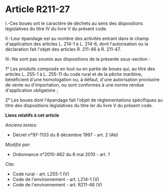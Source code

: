 # Article R211-27

I.-Ces boues ont le caractère de déchets au sens des dispositions législatives du titre IV du livre V du présent code. 

II.-Leur épandage est au nombre des activités entrant dans le champ d'application des articles L. 214-1 à L. 214-6, dont
l'autorisation ou la déclaration fait l'objet des articles R. 211-46 à R. 211-47. 

III.-Ne sont pas soumis aux dispositions de la présente sous-section : 

1° Les produits composés en tout ou en partie de boues qui, au titre des articles L. 255-1 à L. 255-11 du code rural et de la
pêche maritime, bénéficient d'une homologation ou, à défaut, d'une autorisation provisoire de vente ou d'importation, ou sont
conformes à une norme rendue d'application obligatoire ; 

2° Les boues dont l'épandage fait l'objet de réglementations spécifiques au titre des dispositions législatives du titre Ier
du livre V du présent code.

**Liens relatifs à cet article**

_Anciens textes_:

  - Décret n°97-1133 du 8 décembre 1997 - art. 2 (Ab)

_Modifié par_:

  - Ordonnance n°2010-462 du 6 mai 2010 - art. 1

_Cite_:

  - Code rural - art. L255-1 (V)
  - Code de l'environnement - art. L214-1 (V)
  - Code de l'environnement - art. R211-46 (V)
